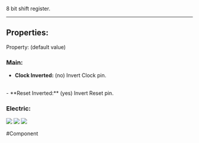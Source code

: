 8 bit shift register.

---

## Properties:

Property: (default value)

### Main:
- **Clock Inverted:** (no)
   Invert Clock pin.
<br>
- **Reset Inverted:** (yes)
   Invert Reset pin.

### Electric:
![](Logic%20Components#Inputs)
![](Logic%20Components#Outputs)
![](Logic%20Components#Edges)


#Component 